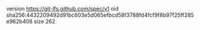 version https://git-lfs.github.com/spec/v1
oid sha256:4432209492d91bc603e5d065efbcd58f3788fd4fcf9f8b97f25ff285e962b408
size 262

